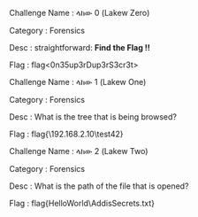 Challenge Name : ላከው 0 (Lakew Zero)

Category       : Forensics

Desc   : straightforward: **Find the Flag !!**

Flag   :  flag<0n35up3rDup3rS3cr3t>



Challenge Name : ላከው 1 (Lakew One)

Category       : Forensics 

Desc   : What is the tree that is being browsed?

Flag   : flag{\\192.168.2.10\test42}



Challenge Name : ላከው 2 (Lakew Two)

Category       : Forensics 

Desc   : What is the path of the file that is opened?

Flag   : flag{HelloWorld\AddisSecrets.txt}

